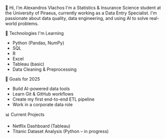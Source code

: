 👋 Hi, I'm Alexandros Vlachos
I'm a Statistics & Insurance Science student at the University of Piraeus, currently working as a Data Entry Specialist. I'm passionate about data quality, data engineering, and using AI to solve real-world problems.

🔧 Technologies I'm Learning
- Python (Pandas, NumPy)
- SQL
- R
- Excel
- Tableau (basic)
- Data Cleaning & Preprocessing

🎯 Goals for 2025
- Build AI-powered data tools
- Learn Git & GitHub workflows
- Create my first end-to-end ETL pipeline
- Work in a corporate data role

📊 Current Projects
- Netflix Dashboard (Tableau)
- Titanic Dataset Analysis (Python – in progress)
